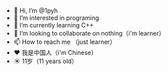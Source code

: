 - 👋 Hi, I’m @1pyh
- 👀 I’m interested in programing
- 🌱 I’m currently learning C++
- 💞️ I’m looking to collaborate on nothing（i'm learner）
- 📫 How to reach me （just learner）
- ♥ 我是中国人（i'm Chinese）
- ☀ 11岁（11 years old）
<!---
1pyh/1pyh is a ✨ special ✨ repository because its `README.md` (this file) appears on your GitHub profile.
You can click the Preview link to take a look at your changes.
--->
